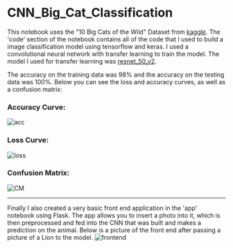 # CNN_Big_Cat_Classification

This notebook uses the "10 Big Cats of the Wild" Dataset from [kaggle](https://www.kaggle.com/datasets/gpiosenka/cats-in-the-wild-image-classification?datasetId=2949345). The 'code' section of the notebook contains all of the code that I used to build a image classification model using tensorflow and keras. I used a convolutional neural network with transfer learning to train the model. The model I used for transfer learning was [resnet_50_v2](https://tfhub.dev/google/imagenet/resnet_v2_50/feature_vector/5).
>
The accuracy on the training data was 98% and the accuracy on the testing data was 100%. Below you can see the loss and accuracy curves, as well as a confusion matrix:

### Accuracy Curve:
![acc](/CNN_Big_Cat_Classification/images/accuracy.png)

### Loss Curve:
![loss](/CNN_Big_Cat_Classification/images/loss.png)

### Confusion Matrix:
![CM](/CNN_Big_Cat_Classification/images/matrix.png)

---
Finally I also created a very basic front end application in the 'app' notebook using Flask. The app allows you to insert a photo into it, which is then preprocessed and fed into the CNN that was built and makes a prediction on the animal. Below is a picture of the front end after passing a picture of a Lion to the model.
![frontend](/CNN_Big_Cat_Classification/images/Capture.PNG)